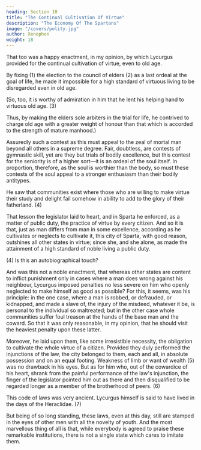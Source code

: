 ```yaml
---
heading: Section 10
title: "The Continual Cultivation Of Virtue"
description: "The Economy Of The Spartans"
image: "/covers/polity.jpg"
author: Xenophon
weight: 18
---
```



That too was a happy enactment, in my opinion, by which Lycurgus provided for the continual cultivation of virtue, even to old age. 

By fixing (1) the election to the council of elders (2) as a last ordeal at the goal of life, he made it impossible for a high standard of virtuous living to be disregarded even in old age. 

(So, too, it is worthy of admiration in him that he lent his helping hand to virtuous old age. (3) 

Thus, by making the elders sole arbiters in the trial for life, he contrived to charge old age with a greater weight of honour than that which is accorded to the strength of mature manhood.) 

Assuredly such a contest as this must appeal to the zeal of mortal man beyond all others in a supreme degree. Fair, doubtless, are contests of gymnastic skill, yet are they but trials of bodily excellence, but this contest for the seniority is of a higher sort—it is an ordeal of the soul itself. In proportion, therefore, as the soul is worthier than the body, so must these contests of the soul appeal to a stronger enthusiasm than their bodily antitypes.

<!--  (1) Reading {protheis}. See Plut. "Lycurg." 26 (Clough. i. 118);
    Aristot. "Pol." ii. 9, 25.

 (2) Or, "seniory," or "senate," or "board of elders"; lit. "the
    Gerontia."

 (3) Or, "the old age of the good. Yet this he did when he made...
    since he contrived," etc. -->

<!-- And yet another point may well excite our admiration for Lycurgus largely. It had not escaped his observation  -->

He saw that communities exist where those who are willing to make virtue their study and delight fail somehow in ability to add to the glory of their fatherland. (4) 

That lesson the legislator laid to heart, and in Sparta he enforced, as a matter of public duty, the practice of virtue by every citizen. And so it is that, just as man differs from man in some excellence, according as he cultivates or neglects to cultivate it, this city of Sparta, with good reason, outshines all other states in virtue; since she, and she alone, as made the attainment of a high standard of noble living a public duty.

 (4) Is this an autobiographical touch?

And was this not a noble enactment, that whereas other states are content to inflict punishment only in cases where a man does wrong against his neighbour, Lycurgus imposed penalties no less severe on him who openly neglected to make himself as good as possible? For this, it seems, was his principle: in the one case, where a man is robbed, or defrauded, or kidnapped, and made a slave of, the injury of the misdeed, whatever it be, is personal to the individual so maltreated; but in the other case whole communities suffer foul treason at the hands of the base man and the coward. So that it was only reasonable, in my opinion, that he should visit the heaviest penalty upon these latter.

Moreover, he laid upon them, like some irresistible necessity, the obligation to cultivate the whole virtue of a citizen. Provided they duly performed the injunctions of the law, the city belonged to them, each and all, in absolute possession and on an equal footing. Weakness of limb or want of wealth (5) was no drawback in his eyes. But as for him who, out of the cowardice of his heart, shrank from the painful performance of the law's injunction, the finger of the legislator pointed him out as there and then disqualified to be regarded longer as a member of the brotherhood of peers. (6)

<!--  (5) But see Aristot. "Pol." ii. 9, 32.

 (6) Grote, "H. G." viii. 81; "Hell." III. iii. 5. -->

<!-- It may be added, that there was no doubt as to the great antiquity of .  -->

This code of laws was very ancient. Lycurgus himself is said to have lived in the days of the Heraclidae. (7) 

But being of so long standing, these laws, even at this day, still are stamped in the eyes of other men with all the novelty of youth. And the most marvellous thing of all is that, while everybody is agreed to praise these remarkable institutions, there is not a single state which cares to imitate them.

 <!-- (7) See Plut. "Lycurg." 1. -->
